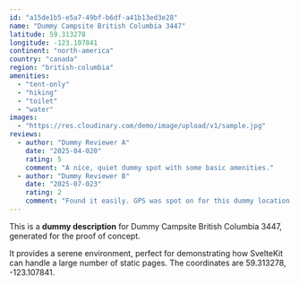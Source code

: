 ```yaml
---
id: "a15de1b5-e5a7-49bf-b6df-a41b13ed3e28"
name: "Dummy Campsite British Columbia 3447"
latitude: 59.313278
longitude: -123.107841
continent: "north-america"
country: "canada"
region: "british-columbia"
amenities:
  - "tent-only"
  - "hiking"
  - "toilet"
  - "water"
images:
  - "https://res.cloudinary.com/demo/image/upload/v1/sample.jpg"
reviews:
  - author: "Dummy Reviewer A"
    date: "2025-04-020"
    rating: 5
    comment: "A nice, quiet dummy spot with some basic amenities."
  - author: "Dummy Reviewer B"
    date: "2025-07-023"
    rating: 2
    comment: "Found it easily. GPS was spot on for this dummy location."
---
```


This is a **dummy description** for Dummy Campsite British Columbia 3447, generated for the proof of concept.

It provides a serene environment, perfect for demonstrating how SvelteKit can handle a large number of static pages. The coordinates are 59.313278, -123.107841.
